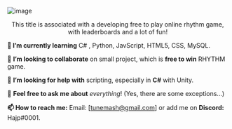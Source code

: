 ![image](https://i.imgur.com/ymWftco.png)
<p style="text-align: center;">
This title is associated with a developing free to play online rhythm game, with leaderboards and a lot of fun!

**🌱 I’m currently learning**
C# , Python, JavScript, HTML5, CSS, MySQL.

👯 **I’m looking to collaborate** on small project, which is **free to win** RHYTHM game.

🤔 **I’m looking for help with** scripting, especially in **C#** with Unity.

💬 **Feel free to ask me about** _everything_! (Yes, there are some exceptions...)

**📫 How to reach me:**
Email: [tunemash@gmail.com] or add me on **Discord:** Hajp#0001.
</p>
